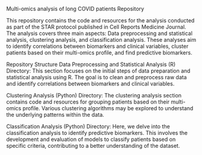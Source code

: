 Multi-omics analysis of long COVID patients Repository

This repository contains the code and resources for the analysis conducted as part of the STAR protocol published in Cell Reports Medicine Journal. The analysis covers three main aspects: Data preprocessing and statistical analysis, clustering analysis, and classification analysis. 
These analyses aim to identify correlations between biomarkers and clinical variables, cluster patients based on their multi-omics profile, and find predictive biomarkers.

Repository Structure
Data Preprocessing and Statistical Analysis (R)
Directory: 
This section focuses on the initial steps of data preparation and statistical analysis using R. The goal is to clean and preprocess raw data and identify correlations between biomarkers and clinical variables.

Clustering Analysis (Python)
Directory: 
The clustering analysis section contains code and resources for grouping patients based on their multi-omics profile. Various clustering algorithms may be explored to understand the underlying patterns within the data.

Classification Analysis (Python)
Directory: 
Here, we delve into the classification analysis to identify predictive biomarkers. This involves the development and evaluation of models to classify patients based on specific criteria, contributing to a better understanding of the dataset.
